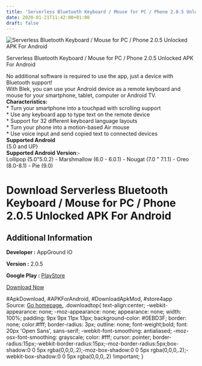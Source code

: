 ```yaml
---
title: 'Serverless Bluetooth Keyboard / Mouse for PC / Phone 2.0.5 Unlocked APK For Android'
date: 2020-01-21T11:42:00+01:00
draft: false
---
```


![Serverless Bluetooth Keyboard / Mouse for PC / Phone 2.0.5 Unlocked APK For Android](https://i0.wp.com/apkhome.net/wp-content/uploads/2020/01/Serverless-Bluetooth-Keyboard.png "Serverless Bluetooth Keyboard / Mouse for PC / Phone 2.0.5 Unlocked APK For Android")

  

Serverless Bluetooth Keyboard / Mouse for PC / Phone 2.0.5 Unlocked APK For Android

No additional software is required to use the app, just a device with Bluetooth support!  
With Blek, you can use your Android device as a remote keyboard and mouse for your smartphone, tablet, computer or Android TV.  
**Characteristics:**  
\* Turn your smartphone into a touchpad with scrolling support  
\* Use any keyboard app to type text on the remote device  
\* Support for 32 different keyboard language layouts  
\* Turn your phone into a motion-based Air mouse  
\* Use voice input and send copied text to connected devices  
**Supported Android**  
{5.0 and UP}  
**Supported Android Version**:-  
Lollipop (5.0"5.0.2) - Marshmallow (6.0 - 6.0.1) - Nougat (7.0 " 7.1.1) - Oreo (8.0-8.1) - Pie (9.0)

Download Serverless Bluetooth Keyboard / Mouse for PC / Phone 2.0.5 Unlocked APK For Android
============================================================================================

Additional Information
----------------------

**Developer :** AppGround IO

**Version :** 2.0.5

**Google Play :** [PlayStore](https://play.google.com/store/apps/details?id=io.appground.blek)

  

[Download Now](https://store4app.co/post/serverless-bluetooth-keyboard-mouse-for-pc-phone-2-0-5-unlocked-apk-for-android_1579591851)

  
#ApkDownload, #APKForAndroid, #DownloadApkMod, #store4app  
Source: [Go homepage.](https://store4app.co/post/serverless-bluetooth-keyboard-mouse-for-pc-phone-2-0-5-unlocked-apk-for-android_1579591851) .downloadtop{ text-align:center; -webkit-appearance: none; -moz-appearance: none; appearance: none; width: 100%; padding: 9px 9px 11px 13px; background-color: #0EBD3F; border: none; color:#fff; border-radius: 3px; outline: none; font-weight;bold; font: 20px 'Open Sans', sans-serif; -webkit-font-smoothing: antialiased; -moz-osx-font-smoothing: grayscale; color: #fff; cursor: pointer; border-radius:15px;-webkit-border-radius:15px;-moz-border-radius:5px;box-shadow:0 0 5px rgba(0,0,0,.2);-moz-box-shadow:0 0 5px rgba(0,0,0,.2);-webkit-box-shadow:0 0 5px rgba(0,0,0,.2) !important; }